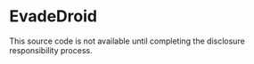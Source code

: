 # EvadeDroid
This source code is not available until completing the disclosure responsibility process.
<!---
This tool is not available because the EvadeDroid pipeline is under modification.
-->
